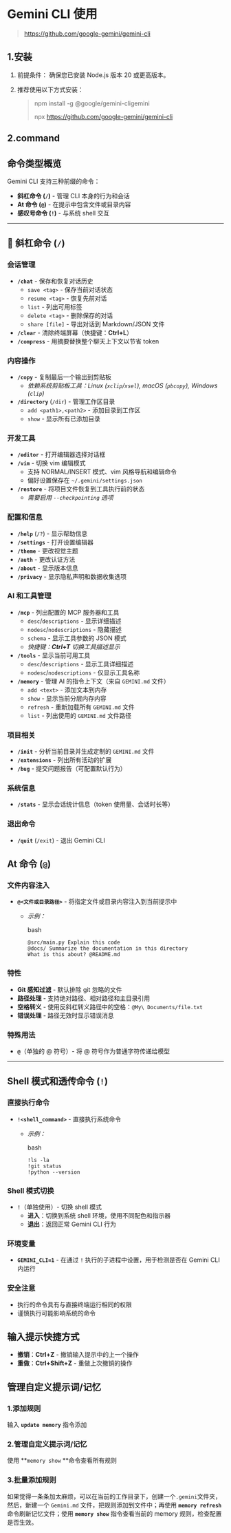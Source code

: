 #  Gemini CLI 使用

> https://github.com/google-gemini/gemini-cli

## 1.安装

1. 前提条件： 确保您已安装 Node.js 版本 20 或更高版本。

2. 推荐使用以下方式安装：

   > npm install -g @google/gemini-cligemini
   >
   > npx https://github.com/google-gemini/gemini-cli

## 2.command

## 命令类型概览

Gemini CLI 支持三种前缀的命令：

- **斜杠命令 (`/`)** - 管理 CLI 本身的行为和会话
- **At 命令 (`@`)** - 在提示中包含文件或目录内容
- **感叹号命令 (`!`)** - 与系统 shell 交互

------

## 🔧 斜杠命令 (`/`)

### 会话管理

- **`/chat`** - 保存和恢复对话历史
  - `save <tag>` - 保存当前对话状态
  - `resume <tag>` - 恢复先前对话
  - `list` - 列出可用标签
  - `delete <tag>` - 删除保存的对话
  - `share [file]` - 导出对话到 Markdown/JSON 文件
- **`/clear`** - 清除终端屏幕（快捷键：**Ctrl+L**）
- **`/compress`** - 用摘要替换整个聊天上下文以节省 token

### 内容操作

- **`/copy`** - 复制最后一个输出到剪贴板
  - *依赖系统剪贴板工具：Linux (`xclip`/`xsel`), macOS (`pbcopy`), Windows (`clip`)*
- **`/directory`** (`/dir`) - 管理工作区目录
  - `add <path1>,<path2>` - 添加目录到工作区
  - `show` - 显示所有已添加目录

### 开发工具

- **`/editor`** - 打开编辑器选择对话框
- **`/vim`** - 切换 vim 编辑模式
  - 支持 NORMAL/INSERT 模式、vim 风格导航和编辑命令
  - 偏好设置保存在 `~/.gemini/settings.json`
- **`/restore`** - 将项目文件恢复到工具执行前的状态
  - *需要启用 `--checkpointing` 选项*

### 配置和信息

- **`/help`** (`/?`) - 显示帮助信息
- **`/settings`** - 打开设置编辑器
- **`/theme`** - 更改视觉主题
- **`/auth`** - 更改认证方法
- **`/about`** - 显示版本信息
- **`/privacy`** - 显示隐私声明和数据收集选项

### AI 和工具管理

- **`/mcp`** - 列出配置的 MCP 服务器和工具
  - `desc`/`descriptions` - 显示详细描述
  - `nodesc`/`nodescriptions` - 隐藏描述
  - `schema` - 显示工具参数的 JSON 模式
  - *快捷键：**Ctrl+T** 切换工具描述显示*
- **`/tools`** - 显示当前可用工具
  - `desc`/`descriptions` - 显示工具详细描述
  - `nodesc`/`nodescriptions` - 仅显示工具名称
- **`/memory`** - 管理 AI 的指令上下文（来自 `GEMINI.md` 文件）
  - `add <text>` - 添加文本到内存
  - `show` - 显示当前分层内存内容
  - `refresh` - 重新加载所有 `GEMINI.md` 文件
  - `list` - 列出使用的 `GEMINI.md` 文件路径

### 项目相关

- **`/init`** - 分析当前目录并生成定制的 `GEMINI.md` 文件
- **`/extensions`** - 列出所有活动的扩展
- **`/bug`** - 提交问题报告（可配置默认行为）

### 系统信息

- **`/stats`** - 显示会话统计信息（token 使用量、会话时长等）

### 退出命令

- **`/quit`** (`/exit`) - 退出 Gemini CLI

## At 命令 (`@`)

### 文件内容注入

- **`@<文件或目录路径>`** - 将指定文件或目录内容注入到当前提示中

  - *示例：*

    bash

    ```
    @src/main.py Explain this code
    @docs/ Summarize the documentation in this directory
    What is this about? @README.md
    ```

    

### 特性

- **Git 感知过滤** - 默认排除 git 忽略的文件
- **路径处理** - 支持绝对路径、相对路径和主目录引用
- **空格转义** - 使用反斜杠转义路径中的空格：`@My\ Documents/file.txt`
- **错误处理** - 路径无效时显示错误消息

### 特殊用法

- **`@`**（单独的 @ 符号）- 将 @ 符号作为普通字符传递给模型

------

## Shell 模式和透传命令 (`!`)

### 直接执行命令

- **`!<shell_command>`** - 直接执行系统命令

  - *示例：*

    bash

    ```
    !ls -la
    !git status
    !python --version
    ```

    

### Shell 模式切换

- **`!`**（单独使用）- 切换 shell 模式
  - **进入**：切换到系统 shell 环境，使用不同配色和指示器
  - **退出**：返回正常 Gemini CLI 行为

### 环境变量

- **`GEMINI_CLI=1`** - 在通过 `!` 执行的子进程中设置，用于检测是否在 Gemini CLI 内运行

### 安全注意

- 执行的命令具有与直接终端运行相同的权限
- 谨慎执行可能影响系统的命令

##  

## 输入提示快捷方式

- **撤销**：**Ctrl+Z** - 撤销输入提示中的上一个操作
- **重做**：**Ctrl+Shift+Z** - 重做上次撤销的操作

## 管理自定义提示词/记忆

### 1.添加规则

输入 **`update memory`** 指令添加

### 2.管理自定义提示词/记忆

使用 **`memory show` **命令查看所有规则

###  3.批量添加规则

如果觉得一条条加太麻烦，可以在当前的工作目录下，创建一个`.gemini`文件夹，然后，新建一个 `Gemini.md` 文件，把规则添加到文件中；再使用 **`memory refresh`** 命令刷新记忆文件；使用 **`memory show`** 指令查看当前的 memory 规则，检查配置是否生效。

